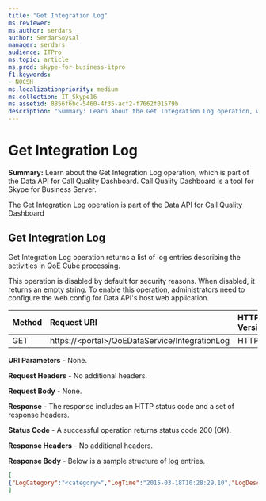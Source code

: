 ```yaml
---
title: "Get Integration Log"
ms.reviewer: 
ms.author: serdars
author: SerdarSoysal
manager: serdars
audience: ITPro
ms.topic: article
ms.prod: skype-for-business-itpro
f1.keywords:
- NOCSH
ms.localizationpriority: medium
ms.collection: IT_Skype16
ms.assetid: 8856f6bc-5460-4f35-acf2-f7662f01579b
description: "Summary: Learn about the Get Integration Log operation, which is part of the Data API for Call Quality Dashboard. Call Quality Dashboard is a tool for Skype for Business Server."
---
```


# Get Integration Log
 
**Summary:** Learn about the Get Integration Log operation, which is part of the Data API for Call Quality Dashboard. Call Quality Dashboard is a tool for Skype for Business Server.
  
The Get Integration Log operation is part of the Data API for Call Quality Dashboard
  
## Get Integration Log

Get Integration Log operation returns a list of log entries describing the activities in QoE Cube processing.
  
This operation is disabled by default for security reasons. When disabled, it returns an empty string. To enable this operation, administrators need to configure the web.config for Data API's host web application.
  

|Method|**Request URI**|**HTTP Version**|
|:-----|:-----|:-----|
|GET  <br/> |https://\<portal\>/QoEDataService/IntegrationLog  <br/> |HTTP/1.1  <br/> |
   
 **URI Parameters** - None.
  
 **Request Headers** - No additional headers.
  
 **Request Body** - None.
  
 **Response** - The response includes an HTTP status code and a set of response headers.
  
 **Status Code** - A successful operation returns status code 200 (OK).
  
 **Response Headers** - No additional headers.
  
 **Response Body** - Below is a sample structure of log entries.
  
```json
[
{"LogCategory":"<category>","LogTime":"2015-03-18T10:28:29.10","LogDescription":"<log description>"}
]
```


